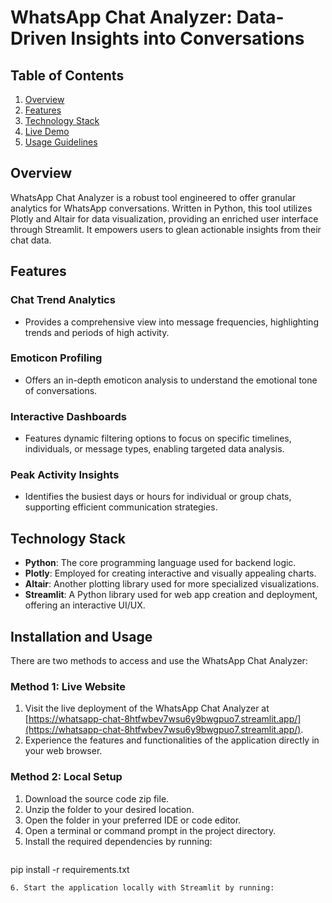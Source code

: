 # WhatsApp Chat Analyzer: Data-Driven Insights into Conversations

## Table of Contents

1. [Overview](#overview)
2. [Features](#features)
3. [Technology Stack](#technology-stack)
4. [Live Demo](#live-demo)
5. [Usage Guidelines](#usage-guidelines)

## Overview

WhatsApp Chat Analyzer is a robust tool engineered to offer granular analytics for WhatsApp conversations. Written in Python, this tool utilizes Plotly and Altair for data visualization, providing an enriched user interface through Streamlit. It empowers users to glean actionable insights from their chat data.

## Features

### Chat Trend Analytics
- Provides a comprehensive view into message frequencies, highlighting trends and periods of high activity.

### Emoticon Profiling
- Offers an in-depth emoticon analysis to understand the emotional tone of conversations.

### Interactive Dashboards
- Features dynamic filtering options to focus on specific timelines, individuals, or message types, enabling targeted data analysis.

### Peak Activity Insights
- Identifies the busiest days or hours for individual or group chats, supporting efficient communication strategies.

## Technology Stack

- **Python**: The core programming language used for backend logic.
- **Plotly**: Employed for creating interactive and visually appealing charts.
- **Altair**: Another plotting library used for more specialized visualizations.
- **Streamlit**: A Python library used for web app creation and deployment, offering an interactive UI/UX.

## Installation and Usage

There are two methods to access and use the WhatsApp Chat Analyzer:

### Method 1: Live Website

1. Visit the live deployment of the WhatsApp Chat Analyzer at [https://whatsapp-chat-8htfwbev7wsu6y9bwgpuo7.streamlit.app/](https://whatsapp-chat-8htfwbev7wsu6y9bwgpuo7.streamlit.app/).
2. Experience the features and functionalities of the application directly in your web browser.

### Method 2: Local Setup

1. Download the source code zip file.
2. Unzip the folder to your desired location.
3. Open the folder in your preferred IDE or code editor.
4. Open a terminal or command prompt in the project directory.
5. Install the required dependencies by running:
   ```
pip install -r requirements.txt
   ```
6. Start the application locally with Streamlit by running:



